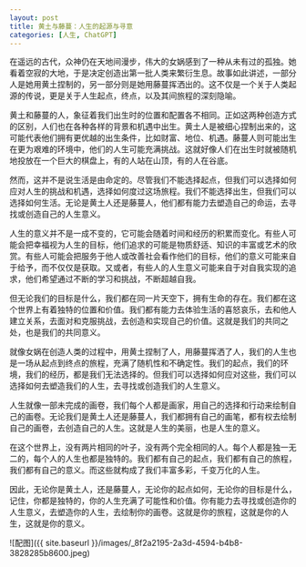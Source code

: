 ```yaml
---
layout: post
title: 黄土与藤蔓：人生的起源与寻意
categories: [人生, ChatGPT]
---
```


在遥远的古代，众神仍在天地间漫步，伟大的女娲感到了一种从未有过的孤独。她看着空寂的大地，于是决定创造出第一批人类来繁衍生息。故事如此讲述，一部分人是她用黄土捏制的，另一部分则是她用藤蔓挥洒出的。这不仅是一个关于人类起源的传说，更是关于人生起点，终点，以及其间旅程的深刻隐喻。

黄土和藤蔓的人，象征着我们出生时的位置和配置各不相同。正如这两种创造方式的区别，人们也在各种各样的背景和机遇中出生。黄土人是被细心捏制出来的，这可能代表他们拥有更优越的出生条件，比如财富、地位、机遇。藤蔓人则可能出生在更为艰难的环境中，他们的人生可能充满挑战。这就好像人们在出生时就被随机地投放在一个巨大的棋盘上，有的人站在山顶，有的人在谷底。

然而，这并不是说生活是由命定的。尽管我们不能选择起点，但我们可以选择如何应对人生的挑战和机遇，选择如何度过这场旅程。我们不能选择出生，但我们可以选择如何生活。无论是黄土人还是藤蔓人，他们都有能力去塑造自己的命运，去寻找或创造自己的人生意义。

人生的意义并不是一成不变的，它可能会随着时间和经历的积累而变化。有些人可能会把幸福视为人生的目标，他们追求的可能是物质舒适、知识的丰富或艺术的欣赏。有些人可能会把服务于他人或改善社会看作他们的目标，他们的意义可能来自于给予，而不仅仅是获取。又或者，有些人的人生意义可能来自于对自我实现的追求，他们希望通过不断的学习和挑战，不断超越自我。

但无论我们的目标是什么，我们都在同一片天空下，拥有生命的存在。我们都在这个世界上有着独特的位置和价值。我们都有能力去体验生活的喜怒哀乐，去和他人建立关系，去面对和克服挑战，去创造和实现自己的价值。这就是我们的共同之处，也是我们的共同意义。

就像女娲在创造人类的过程中，用黄土捏制了人，用藤蔓挥洒了人，我们的人生也是一场从起点到终点的旅程，充满了随机性和不确定性。我们的起点，我们的环境，我们的经历，都是我们无法选择的。但我们可以选择如何应对这些，我们可以选择如何去塑造我们的人生，去寻找或创造我们的人生意义。

人生就像一部未完成的画卷，我们每个人都是画家，用自己的选择和行动来绘制自己的画卷。无论我们是黄土人还是藤蔓人，我们都拥有自己的画笔，都有权去绘制自己的画卷，去创造自己的人生。这就是人生的美丽，也是人生的意义。

在这个世界上，没有两片相同的叶子，没有两个完全相同的人。每个人都是独一无二的，每个人的人生也都是独特的。我们都有自己的起点，我们都有自己的旅程，我们都有自己的意义。而这些就构成了我们丰富多彩，千变万化的人生。

因此，无论你是黄土人，还是藤蔓人，无论你的起点如何，无论你的目标是什么，记住，你都是独特的，你的人生充满了可能性和价值。你有能力去寻找或创造你的人生意义，去塑造你的人生，去绘制你的画卷。这就是你的旅程，这就是你的人生，这就是你的意义。


![配图]({{ site.baseurl }}/images/_8f2a2195-2a3d-4594-b4b8-3828285b8600.jpeg)